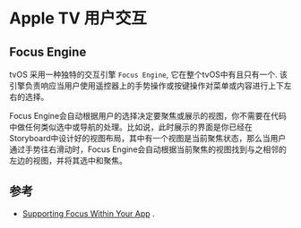 # Apple TV 用户交互 

## Focus Engine
tvOS 采用一种独特的交互引擎 `Focus Engine`, 它在整个tvOS中有且只有一个. 该引擎负责响应当用户使用遥控器上的手势操作或按键操作对菜单或内容进行上下左右的选择。

Focus Engine会自动根据用户的选择决定要聚焦或展示的视图，你不需要在代码中做任何类似选中或导航的处理。比如说，此时展示的界面是你已经在Storyboard中设计好的视图布局，其中有一个视图是当前聚焦状态，那么当用户通过手势往右滑动时，Focus Engine会自动根据当前聚焦的视图找到与之相邻的左边的视图，并将其选中和聚焦。


















## 参考 
* [ Supporting Focus Within Your App](https://developer.apple.com/library/prerelease/tvos/documentation/General/Conceptual/AppleTV_PG/WorkingwiththeAppleTVRemote.html#//apple_ref/doc/uid/TP40015241-CH5-SW14) . 

